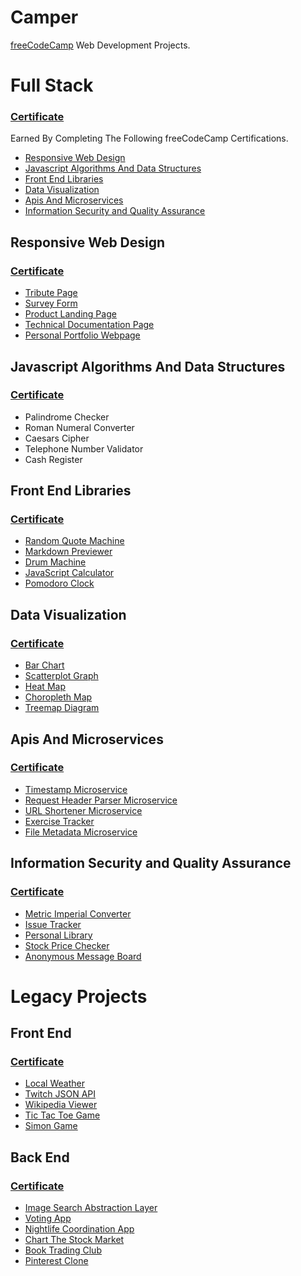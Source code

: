 # Camper

[freeCodeCamp](https://www.freecodecamp.org/) Web Development Projects.

# Full Stack

### [Certificate](https://www.freecodecamp.org/certification/fr0st1n/full-stack)

Earned By Completing The Following freeCodeCamp Certifications.

* [Responsive Web Design](#responsive-web-design)
* [Javascript Algorithms And Data Structures](#javascript-algorithms-and-data-structures)
* [Front End Libraries](#front-end-libraries)
* [Data Visualization](#data-visualization)
* [Apis And Microservices](#apis-and-microservices)
* [Information Security and Quality Assurance](#information-security-and-quality-assurance)

## Responsive Web Design

### [Certificate](https://www.freecodecamp.org/certification/fr0st1n/responsive-web-design)

* [Tribute Page](https://codepen.io/FR0ST1N/full/RgaVZq/)
* [Survey Form](https://codepen.io/FR0ST1N/full/aKdEEZ/)
* [Product Landing Page](https://codepen.io/FR0ST1N/full/oybyqP/)
* [Technical Documentation Page](https://codepen.io/FR0ST1N/full/oyxWmP/)
* [Personal Portfolio Webpage](https://codepen.io/FR0ST1N/full/zzqLwL/)

## Javascript Algorithms And Data Structures

### [Certificate](https://www.freecodecamp.org/certification/fr0st1n/javascript-algorithms-and-data-structures)

* Palindrome Checker
* Roman Numeral Converter
* Caesars Cipher
* Telephone Number Validator
* Cash Register

## Front End Libraries

### [Certificate](https://www.freecodecamp.org/certification/fr0st1n/front-end-libraries)

* [Random Quote Machine](https://codepen.io/FR0ST1N/full/dROBrg/)
* [Markdown Previewer](https://codepen.io/FR0ST1N/full/YvVyrV/)
* [Drum Machine](https://codepen.io/FR0ST1N/full/NzgrbX/)
* [JavaScript Calculator](https://codepen.io/FR0ST1N/full/XggEoW/)
* [Pomodoro Clock](https://codepen.io/FR0ST1N/full/dRRQgp/)

## Data Visualization

### [Certificate](https://www.freecodecamp.org/certification/fr0st1n/data-visualization)

* [Bar Chart](https://codepen.io/FR0ST1N/full/JZpLKJ/)
* [Scatterplot Graph](https://codepen.io/FR0ST1N/full/jKzPOZ/)
* [Heat Map](https://codepen.io/FR0ST1N/full/VdxrxM/)
* [Choropleth Map](https://codepen.io/FR0ST1N/full/LrmXoz/)
* [Treemap Diagram](https://codepen.io/FR0ST1N/full/zaLoym/)

## Apis And Microservices

### [Certificate](https://www.freecodecamp.org/certification/fr0st1n/apis-and-microservices)

* [Timestamp Microservice](https://timestamp-njs.glitch.me/)
* [Request Header Parser Microservice](https://header-parser-njs.glitch.me/)
* [URL Shortener Microservice](https://url-shortener-njs.glitch.me/)
* [Exercise Tracker](https://exercisetracker-fcc.glitch.me/)
* [File Metadata Microservice](https://file-metadata-njs.glitch.me/)

## Information Security and Quality Assurance

### [Certificate](https://www.freecodecamp.org/certification/fr0st1n/information-security-and-quality-assurance)

* [Metric Imperial Converter](https://imperial-converter.glitch.me/)
* [Issue Tracker](https://fcc-issue-tracker.glitch.me/)
* [Personal Library](https://personallibraryfcc.glitch.me/)
* [Stock Price Checker](https://stockpricechecker-fcc.glitch.me/)
* [Anonymous Message Board](https://anon-message-board-fcc.glitch.me/)

# Legacy Projects

## Front End

### [Certificate](https://www.freecodecamp.org/certification/fr0st1n/legacy-front-end)

* [Local Weather](https://codepen.io/FR0ST1N/full/rwjmeP/)
* [Twitch JSON API](https://codepen.io/FR0ST1N/full/QgdobY/)
* [Wikipedia Viewer](https://codepen.io/FR0ST1N/full/owBJLa/)
* [Tic Tac Toe Game](https://codepen.io/FR0ST1N/full/mwMRRE/)
* [Simon Game](https://codepen.io/FR0ST1N/full/EXvrWw/)

## Back End

### [Certificate](https://www.freecodecamp.org/certification/fr0st1n/legacy-back-end)

* [Image Search Abstraction Layer](https://image-search-njs.glitch.me/)
* [Voting App](https://voting-njs.glitch.me/)
* [Nightlife Coordination App](https://nightlife-njs.glitch.me/)
* [Chart The Stock Market](https://stockmarket-njs.glitch.me/)
* [Book Trading Club](https://booktrading-njs.glitch.me/)
* [Pinterest Clone](https://pinterestclone-njs.glitch.me/)
